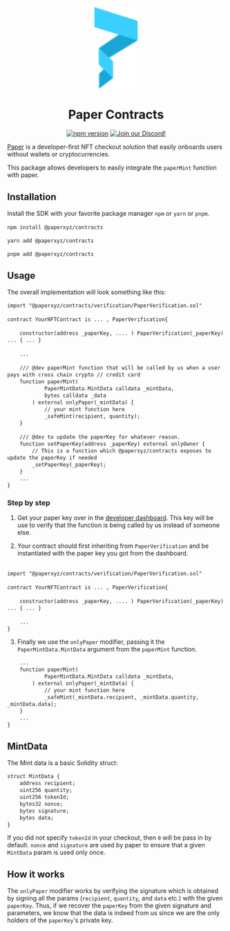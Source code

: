 <p align="center">
    <br />
    <a href="https://paper.xyz"><img src="https://raw.githubusercontent.com/paperxyz/react-client-sdk/main/assets/paper-logo.svg" width="100" alt=""/></a>
    <br />
</p>
<h1 align="center">Paper Contracts</h1>
<p align="center">
    <a href="https://www.npmjs.com/package/@paperxyz/contracts"><img src="https://img.shields.io/github/package-json/v/paperxyz/contracts?color=red&label=npm&logo=npm" alt="npm version"/></a>
    <a href="https://discord.gg/mnUa29J2Fp"><img alt="Join our Discord!" src="https://img.shields.io/discord/936354866358546453.svg?color=7289da&label=discord&logo=discord&style=flat"/></a>
</p>

[Paper](https://paper.xyz) is a developer-first NFT checkout solution that easily onboards users without wallets or cryptocurrencies.

This package allows developers to easily integrate the `paperMint` function with paper.

## Installation

Install the SDK with your favorite package manager `npm` or `yarn` or `pnpm`.

`npm install @paperxyz/contracts`

`yarn add @paperxyz/contracts`

`pnpm add @paperxyz/contracts`

## Usage

The overall implementation will look something like this:

```solidity
import "@paperxyz/contracts/verification/PaperVerification.sol"

contract YourNFTContract is ... , PaperVerification{

    constructor(address _paperKey, .... ) PaperVerification(_paperKey) ... { ... }

    ...
    
    /// @dev paperMint function that will be called by us when a user pays with cross chain crypto // credit card
    function paperMint(
            PaperMintData.MintData calldata _mintData,
            bytes calldata _data
        ) external onlyPaper(_mintData) {
            // your mint function here
            _safeMint(recipient, quantity);
    }
    
    /// @dev to update the paperKey for whatever reason.
    function setPaperKey(address _paperKey) external onlyOwner {
        // This is a function which @paperxyz/contracts exposes to update the paperKey if needed
        _setPaperKey(_paperKey);
    }
    ...
}
```

### Step by step

1. Get your paper key over in the [developer dashboard](https://paper.xyz/dashboard/developers). This key will be use to verify that the function is being called by us instead of someone else.

2. Your contract should first inheriting from `PaperVerification` and be instantiated with the paper key you got from the dashboard.

```solidity

import "@paperxyz/contracts/verification/PaperVerification.sol"

contract YourNFTContract is ... , PaperVerification{

    constructor(address _paperKey, .... ) PaperVerification(_paperKey) ... { ... }

    ...
}
```

3. Finally we use the `onlyPaper` modifier, passing it the `PaperMintData.MintData` argument from the `paperMint` function.

```solidity
    ...
    function paperMint(
            PaperMintData.MintData calldata _mintData,
        ) external onlyPaper(_mintData) {
            // your mint function here
            _safeMint(_mintData.recipient, _mintData.quantity, _mintData.data);
    }
    ...
}
```


## MintData

The Mint data is a basic Solidity struct:

```solidity
struct MintData {
    address recipient;
    uint256 quantity;
    uint256 tokenId;
    bytes32 nonce;
    bytes signature;
    bytes data;
}
```

If you did not specify `tokenId` in your checkout, then `0` will be pass in by default. `nonce` and `signature` are used by paper to ensure that a given `MintData` param is used only once.

## How it works

The `onlyPaper` modifier works by verifying the signature which is obtained by signing all the params (`recipient`, `quantity`, and `data` etc.) with the given `paperKey`. Thus, if we recover the `paperKey` from the given signature and parameters, we know that the data is indeed from us since we are the only holders of the `paperKey`'s private key.
